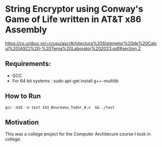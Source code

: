 # String Encryptor using Conway's Game of Life written in AT&T x86 Assembly
https://cs.unibuc.ro/~crusu/asc/Arhitectura%20Sistemelor%20de%20Calcul%20(ASC)%20-%20Tema%20Laborator%202023.pdf#section.2


## Requirements:
  - GCC
  - For 64 bit systems : sudo apt-get install g++-multilib


## How to Run

`gcc -m32 -o test 143_Boureanu_Tudor_#.s  && ./test`


## Motivation

This was a college project for the Computer Architecure course I took in college.
